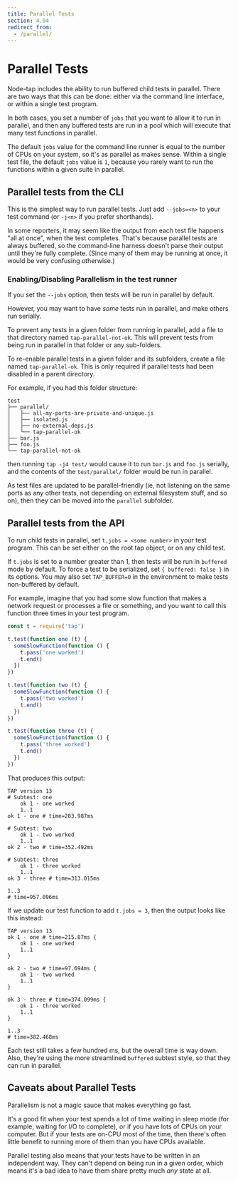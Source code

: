 ```yaml
---
title: Parallel Tests
section: 4.04
redirect_from:
  - /parallel/
---
```


# Parallel Tests

Node-tap includes the ability to run buffered child tests in parallel.
There are two ways that this can be done: either via the command line
interface, or within a single test program.

In both cases, you set a number of `jobs` that you want to allow it to
run in parallel, and then any buffered tests are run in a pool which
will execute that many test functions in parallel.

The default `jobs` value
for the command line runner is equal to the number of CPUs on your system, so
it's as parallel as makes sense.  Within a single test file, the default `jobs`
value is `1`, because you rarely want to run the functions within a given suite
in parallel.

## Parallel tests from the CLI

This is the simplest way to run parallel tests.  Just add `--jobs=<n>`
to your test command (or `-j<n>` if you prefer shorthands).

In some reporters, it may seem like the output from each test file happens "all
at once", when the test completes.  That's because parallel tests are always
buffered, so the command-line harness doesn't parse their output until they're
fully complete.  (Since many of them may be running at once, it would be very
confusing otherwise.)

### Enabling/Disabling Parallelism in the test runner

If you set the `--jobs` option, then tests will be run in parallel by
default.

However, you may want to have _some_ tests run in parallel, and make
others run serially.

To prevent any tests in a given folder from running in parallel, add a
file to that directory named `tap-parallel-not-ok`.  This will prevent
tests from being run in parallel in that folder or any sub-folders.

To re-enable parallel tests in a given folder and its subfolders,
create a file named `tap-parallel-ok`.  This is only required if
parallel tests had been disabled in a parent directory.

For example, if you had this folder structure:

```
test
├── parallel/
│   ├── all-my-ports-are-private-and-unique.js
│   ├── isolated.js
│   ├── no-external-deps.js
│   └── tap-parallel-ok
├── bar.js
├── foo.js
└── tap-parallel-not-ok
```

then running `tap -j4 test/` would cause it to run `bar.js` and
`foo.js` serially, and the contents of the `test/parallel/` folder
would be run in parallel.

As test files are updated to be parallel-friendly (ie, not listening
on the same ports as any other tests, not depending on external
filesystem stuff, and so on), then they can be moved into the
`parallel` subfolder.

## Parallel tests from the API

To run child tests in parallel, set `t.jobs = <some number>` in your
test program.  This can be set either on the root tap object, or on
any child test.

If `t.jobs` is set to a number greater than 1, then tests will be run
in `buffered` mode by default.  To force a test to be serialized, set
`{ buffered: false }` in its options.  You may also set
`TAP_BUFFER=0` in the environment to make tests non-buffered by
default.

For example, imagine that you had some slow function that makes a
network request or processes a file or something, and you want to call
this function three times in your test program.

```javascript
const t = require('tap')

t.test(function one (t) {
  someSlowFunction(function () {
    t.pass('one worked')
    t.end()
  })
})

t.test(function two (t) {
  someSlowFunction(function () {
    t.pass('two worked')
    t.end()
  })
})

t.test(function three (t) {
  someSlowFunction(function () {
    t.pass('three worked')
    t.end()
  })
})
```

That produces this output:

```tap
TAP version 13
# Subtest: one
    ok 1 - one worked
    1..1
ok 1 - one # time=283.987ms

# Subtest: two
    ok 1 - two worked
    1..1
ok 2 - two # time=352.492ms

# Subtest: three
    ok 1 - three worked
    1..1
ok 3 - three # time=313.015ms

1..3
# time=957.096ms
```

If we update our test function to add `t.jobs = 3`, then the output
looks like this instead:

```tap
TAP version 13
ok 1 - one # time=215.87ms {
    ok 1 - one worked
    1..1
}

ok 2 - two # time=97.694ms {
    ok 1 - two worked
    1..1
}

ok 3 - three # time=374.099ms {
    ok 1 - three worked
    1..1
}

1..3
# time=382.468ms
```

Each test still takes a few hundred ms, but the overall time is way
down.  Also, they're using the more streamlined `buffered` subtest
style, so that they can run in parallel.

## Caveats about Parallel Tests

Parallelism is not a magic sauce that makes everything go fast.

It's a good fit when your test spends a lot of time waiting in sleep
mode (for example, waiting for I/O to complete), or if you have lots
of CPUs on your computer.  But if your tests are on-CPU most of the
time, then there's often little benefit to running more of them than
you have CPUs available.

Parallel testing also means that your tests have to be written in an
independent way.  They can't depend on being run in a given order,
which means it's a bad idea to have them share pretty much _any_ state
at all.
